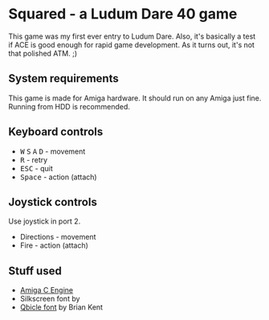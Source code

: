 # Squared - a Ludum Dare 40 game

This game was my first ever entry to Ludum Dare. Also, it's basically a test if ACE is good enough for rapid game development. As it turns out, it's not that polished ATM. ;)

## System requirements

This game is made for Amiga hardware. It should run on any Amiga just fine. Running from HDD is recommended.

## Keyboard controls
- <kbd>W</kbd> <kbd>S</kbd> <kbd>A</kbd> <kbd>D</kbd> - movement
- <kbd>R</kbd> - retry
- <kbd>ESC</kbd> - quit
- <kbd>Space</kbd> - action (attach)

## Joystick controls

Use joystick in port 2.

- Directions - movement
- Fire - action (attach)

## Stuff used

- [Amiga C Engine](https://github.com/tehKaiN/ACE)
- Silkscreen font by
- [Qbicle font](https://www.dafont.com/qbicle.font) by Brian Kent
